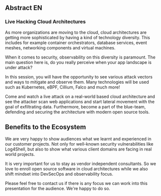 ## Abstract EN
### Live Hacking Cloud Architectures

As more organizations are moving to the cloud, cloud architectures are getting more sophisticated by having a kind of technology diversity. This includes for example container orchestrators, database services, event meshes, networking components and virtual machines.

When it comes to security, observability on this diversity is paramount.
The main question here is, do you really perceive when your app landscape is under attack?

In this session, you will have the opportunity to see various attack vectors and ways to mitigate and observe them. Many technologies will be used such as Kubernetes, eBPF, Cillium, Falco and much more!

Come and watch a live attack on a real-world based cloud architecture and see the attacker scan web applications and start lateral movement with the goal of exfiltrating data.
Furthermore, become a part of the blue-team, defending and securing the architecture with modern open source tools.

## Benefits to the Ecosystem

We are very happy to show audiences what we learnt and experienced in our customer projects. Not only for well-known security vulnerabilities like Log4Shell, but also to show what various client domains are facing in real world projects.

It is very important for us to stay as vendor independent consultants. So we love to enroll open source software in cloud architectures while we also shift mindset into DevSecOps and observability focus.

Please feel free to contact us if there is any focus we can work into this presentation for the audience. We're happy to do so.
